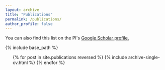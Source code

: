 ```yaml
---
layout: archive
title: "Publications"
permalink: /publications/
author_profile: false
---
```



You can also find this list on the PI's <u><a href="https://scholar.google.com/citations?hl=en&user=oY-EaKIAAAAJ"> Google Scholar profile</a>.</u>


{% include base_path %}

<ol reversed>{% for post in site.publications reversed %}
  {% include archive-single-cv.html %}
{% endfor %}</ol>
